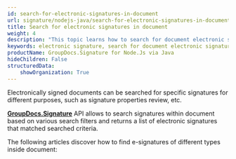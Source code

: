 ```yaml
---
id: search-for-electronic-signatures-in-document
url: signature/nodejs-java/search-for-electronic-signatures-in-document
title: Search for electronic signatures in document
weight: 4
description: "This topic learns how to search for document electronic signature and its details"
keywords: electronic signature, search for document electronic signature
productName: GroupDocs.Signature for Node.Js via Java 
hideChildren: False
structuredData:
    showOrganization: True
---
```

Electronically signed documents can be searched for specific signatures for different purposes, such as signature properties review, etc.

[**GroupDocs.Signature**](https://products.groupdocs.com/signature/nodejs-java) API allows to search signatures within document based on various search filters and returns a list of electronic signatures that matched searched criteria.

The following articles discover how to find e-signatures of different types inside document:
